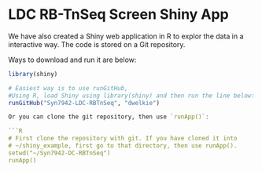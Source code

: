 # LDC RB-TnSeq Screen Shiny App

We have also created a Shiny web application in R to explor the data in a interactive way. 
The code is stored on a Git repository.

Ways to download and run it are below:

```R
library(shiny)

# Easiest way is to use runGitHub,
#Using R, load Shiny using library(shiny) and then run the line below:
runGitHub("Syn7942-LDC-RBTnSeq", "dwelkie")

Or you can clone the git repository, then use `runApp()`:

​```R
# First clone the repository with git. If you have cloned it into
# ~/shiny_example, first go to that directory, then use runApp().
setwd("~/Syn7942-DC-RBTnSeq")
runApp()
```
